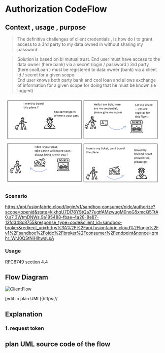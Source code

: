 
# Authorization CodeFlow

## Context , usage , purpose 



> The definitive challenges of client credentials , is how do I to grant access to a 3rd party to my data owned in without sharing my password 


> Solution is based on bi mutual trust.
> End user must have access to the data owner (here bank)  via a secret (login / password ) 
> 3rd party (here coolLoan ) must be registered to data owner (bank) via a client id / secret for a given scope  
> End user knows both party bank and cool loan and allows exchange of information for a given scope for doing that he must be known (ie logged)


![buildingblocks http](comicsClientCredential.png)

### Scenario 


https://api.fusionfabric.cloud/login/v1/sandbox-consumer/oidc/authorize?scope=openid&state=kikhqU7DI78YStQa77ugtfAMzwugM0noG5xmcQ5TtA0.s7_3WtmDNWs.9a185488-fbae-4a28-8e87-13fd348c8755&response_type=code&client_id=sandbox-broker&redirect_uri=https%3A%2F%2Fapi.fusionfabric.cloud%2Flogin%2Fv1%2Fsandbox%2Foidc%2Fbroker%2Fconsumer%2Fendpoint&nonce=qmhr_WrJ0QStNiHlhwsLsA


### Usage 


[RFC6749 section 4.4](https://datatracker.ietf.org/doc/html/rfc6749#section-4.1)


## Flow Diagram 

![ClientFlow](https://)

[edit in plan UML](https://

## Explanation 

### 1. request token 


## plan UML source code of the flow

